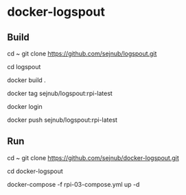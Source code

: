 # docker-logspout

## Build

cd ~
git clone https://github.com/sejnub/logspout.git

cd logspout

docker build .

docker tag <hashvalue of new image> sejnub/logspout:rpi-latest
  
docker login

docker push sejnub/logspout:rpi-latest

## Run

cd ~
git clone https://github.com/sejnub/docker-logspout.git

cd docker-logspout

docker-compose -f rpi-03-compose.yml up -d

